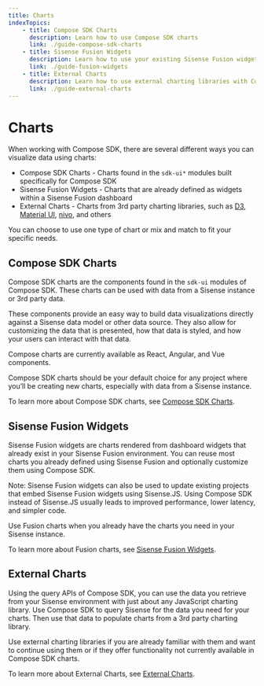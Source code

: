 ```yaml
---
title: Charts
indexTopics:
    - title: Compose SDK Charts
      description: Learn how to use Compose SDK charts
      link: ./guide-compose-sdk-charts
    - title: Sisense Fusion Widgets
      description: Learn how to use your existing Sisense Fusion widgets with Compose SDK
      link: ./guide-fusion-widgets
    - title: External Charts
      description: Learn how to use external charting libraries with Compose SDK
      link: ./guide-external-charts
---
```


# Charts

When working with Compose SDK, there are several different ways you can visualize data using charts:

-   Compose SDK Charts - Charts found in the `sdk-ui*` modules built specifically for Compose SDK
-   Sisense Fusion Widgets - Charts that are already defined as widgets within a Sisense Fusion dashboard
-   External Charts - Charts from 3rd party charting libraries, such as [D3](https://d3js.org/),
    [Material UI](https://mui.com/x/react-charts/), [nivo](https://nivo.rocks/), and others

You can choose to use one type of chart or mix and match to fit your specific needs.

<SectionIndex />

## Compose SDK Charts

Compose SDK charts are the components found in the `sdk-ui` modules of Compose SDK. These charts can be used with data from a Sisense instance or 3rd party data.

These components provide an easy way to build data visualizations directly against a Sisense data model or other data source. They also allow for customizing the data that is presented, how that data is styled, and how your users can interact with that data.

Compose charts are currently available as React, Angular, and Vue components.

Compose SDK charts should be your default choice for any project where you’ll be creating new charts, especially with data from a Sisense instance.

To learn more about Compose SDK charts, see [Compose SDK Charts](./composeSdkCharts.md).

## Sisense Fusion Widgets

Sisense Fusion widgets are charts rendered from dashboard widgets that already exist in your Sisense Fusion environment. You can reuse most charts you already defined using Sisense Fusion and optionally customize them using Compose SDK.

Note: Sisense Fusion widgets can also be used to update existing projects that embed Sisense Fusion widgets using Sisense.JS. Using Compose SDK instead of Sisense.JS usually leads to improved performance, lower latency, and simpler code.

Use Fusion charts when you already have the charts you need in your Sisense instance.

To learn more about Fusion charts, see [Sisense Fusion Widgets](./fusionWidgets.md).

## External Charts

Using the query APIs of Compose SDK, you can use the data you retrieve from your Sisense environment with just about any JavaScript charting library. Use Compose SDK to query Sisense for the data you need for your charts. Then use that data to populate charts from a 3rd party charting library.

Use external charting libraries if you are already familiar with them and want to continue using them or if they offer functionality not currently available in Compose SDK charts.

To learn more about External Charts, see [External Charts](./externalCharts.md).
